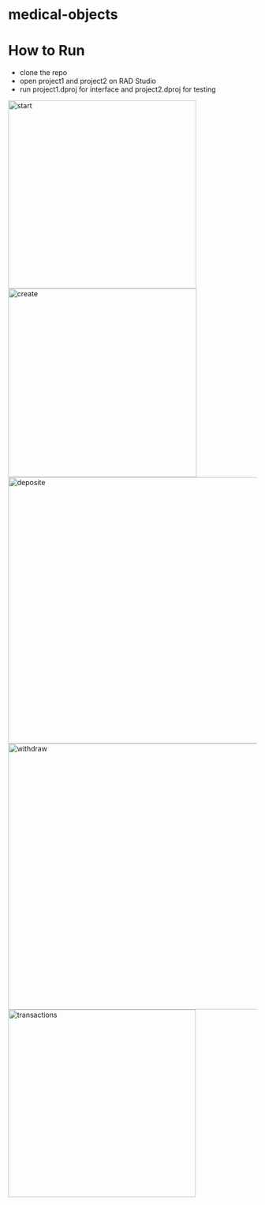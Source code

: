 # medical-objects

# How to Run
- clone the repo
- open project1 and project2 on RAD Studio
- run project1.dproj for interface and project2.dproj for testing

<img width="381" alt="start" src="https://user-images.githubusercontent.com/42713799/212883825-c2d17dd4-b19f-434c-ab81-26b4b054d759.png">

<img width="382" alt="create" src="https://user-images.githubusercontent.com/42713799/212883812-76c33227-de9b-474e-9071-27c492b55a20.png">

<img width="539" alt="deposite" src="https://user-images.githubusercontent.com/42713799/212883820-cd408a80-2856-4ef3-84bf-a1e49bb18713.png">

<img width="539" alt="withdraw" src="https://user-images.githubusercontent.com/42713799/212883937-0d996695-7207-4b1c-95e9-88f1f84e890a.png">

<img width="380" alt="transactions" src="https://user-images.githubusercontent.com/42713799/212883828-aae36309-6bb3-4c0f-b789-1b10143b96fe.png">
